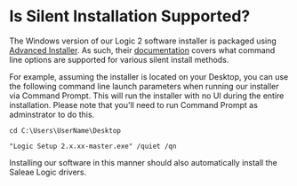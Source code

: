 # Is Silent Installation Supported?

The Windows version of our Logic 2 software installer is packaged using [Advanced Installer](https://www.advancedinstaller.com). As such, their [documentation](https://www.advancedinstaller.com/user-guide/qa-silent-msi-install.html) covers what command line options are supported for various silent install methods.

For example, assuming the installer is located on your Desktop, you can use the following command line launch parameters when running our installer via Command Prompt. This will run the installer with no UI during the entire installation. Please note that you'll need to run Command Prompt as adminstrator to do this.

`cd C:\Users\UserName\Desktop`

`"Logic Setup 2.x.xx-master.exe" /quiet /qn`

Installing our software in this manner should also automatically install the Saleae Logic drivers.
